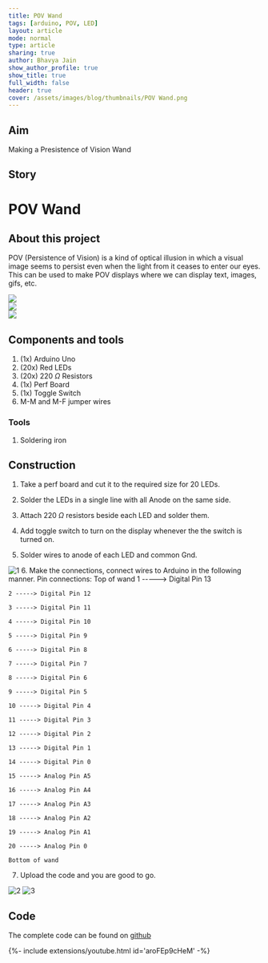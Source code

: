 ```yaml
---
title: POV Wand
tags: [arduino, POV, LED]
layout: article
mode: normal
type: article
sharing: true
author: Bhavya Jain
show_author_profile: true
show_title: true
full_width: false
header: true
cover: /assets/images/blog/thumbnails/POV Wand.png
---
```


## Aim
Making a Presistence of Vision Wand
<!--more-->
## Story
# POV Wand

## About this project

POV (Persistence of Vision) is a kind of optical illusion in which a visual image seems to persist even when the light from it ceases to enter our eyes. This can be used to make POV displays where we can display text, images, gifs, etc.

<div class="swiper swiper-demo">
  <div class="swiper__wrapper">
    <div class="swiper__slide"><img class="image image" src="{{site.baseurl}}/assets/images/blog/POV-Wand/o1.png"/></div>
    <div class="swiper__slide"><img class="image image" src="{{site.baseurl}}/assets/images/blog/POV-Wand/o2.png"/></div>
    <div class="swiper__slide"><img class="image image" src="{{site.baseurl}}/assets/images/blog/POV-Wand/o3.png"/></div>
  </div>
  <div class="swiper__button swiper__button--prev fas fa-chevron-left"></div>
  <div class="swiper__button swiper__button--next fas fa-chevron-right"></div>
</div>

<style>
.swiper-demo {
  height: auto;
}
</style>
<script>
{%- include scripts/lib/swiper.js -%}
var SOURCES = window.TEXT_VARIABLES.sources;
window.Lazyload.js(SOURCES.jquery, function() {
  $('.swiper-demo').swiper();
});
</script>


## Components and tools

1.  (1x) Arduino Uno
2.  (20x) Red LEDs
3.  (20x) 220 $\Omega$ Resistors
4.  (1x) Perf Board
5.  (1x) Toggle Switch
6.  M-M and M-F jumper wires

### Tools

1.  Soldering iron

## Construction

1.  Take a perf board and cut it to the required size for 20 LEDs.
    
2.  Solder the LEDs in a single line with all Anode on the same side.
    
3.  Attach 220 $\Omega$ resistors beside each LED and solder them.
    
4.  Add toggle switch to turn on the display whenever the the switch is turned on.
    
5.  Solder wires to anode of each LED and common Gnd.
    
   <img src="{{site.baseurl}}/assets/images/blog/POV-Wand/1.png" alt="1" width=auto height=auto>
6.  Make the connections, connect wires to Arduino in the following manner.
    Pin connections:
    Top of wand
    1 -----> Digital Pin 13
    
    2 -----> Digital Pin 12
    
    3 -----> Digital Pin 11
    
    4 -----> Digital Pin 10
    
    5 -----> Digital Pin 9
    
    6 -----> Digital Pin 8
    
    7 -----> Digital Pin 7
    
    8 -----> Digital Pin 6
    
    9 -----> Digital Pin 5
    
    10 -----> Digital Pin 4
    
    11 -----> Digital Pin 3
    
    12 -----> Digital Pin 2
    
    13 -----> Digital Pin 1
    
    14 -----> Digital Pin 0
    
    15 -----> Analog Pin A5
    
    16 -----> Analog Pin A4
    
    17 -----> Analog Pin A3
    
    18 -----> Analog Pin A2
    
    19 -----> Analog Pin A1
    
    20 -----> Analog Pin 0
    
    Bottom of wand
    
7.  Upload the code and you are good to go.
    

<img src="{{site.baseurl}}/assets/images/blog/POV-Wand/2.png" alt="2" width=auto height=auto>

<img src="{{site.baseurl}}/assets/images/blog/POV-Wand/3.png" alt="3" width=auto height=auto>

## Code

The complete code can be found on [github]( https://github.com/jainbhavya832/POV_Wand)

<div>{%- include extensions/youtube.html id='aroFEp9cHeM' -%}</div>
